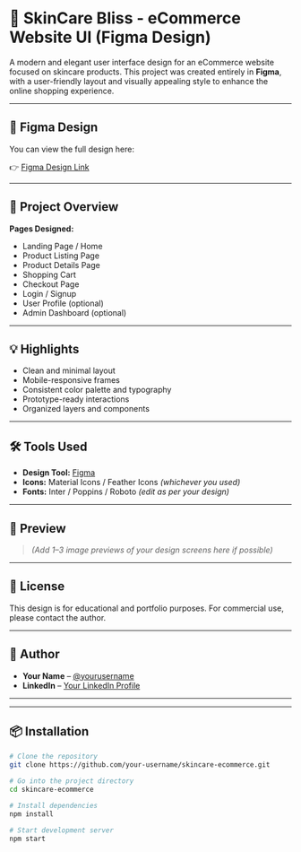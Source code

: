 # 🌿 SkinCare Bliss - eCommerce Website UI (Figma Design)

A modern and elegant user interface design for an eCommerce website focused on skincare products. This project was created entirely in **Figma**, with a user-friendly layout and visually appealing style to enhance the online shopping experience.

---

## 🎨 Figma Design

You can view the full design here:

👉 [Figma Design Link](https://www.figma.com/design/CyN0ZfF0lciEEQ9A2WEdZT/ecomerce-website?node-id=0-1&t=8CmeOOA1hvDADG9P-1)

---

## 📁 Project Overview

**Pages Designed:**

- Landing Page / Home
- Product Listing Page
- Product Details Page
- Shopping Cart
- Checkout Page
- Login / Signup
- User Profile (optional)
- Admin Dashboard (optional)

---

## 💡 Highlights

- Clean and minimal layout
- Mobile-responsive frames
- Consistent color palette and typography
- Prototype-ready interactions
- Organized layers and components

---

## 🛠️ Tools Used

- **Design Tool:** [Figma](https://www.figma.com/design/CyN0ZfF0lciEEQ9A2WEdZT/ecomerce-website?node-id=0-1&t=8CmeOOA1hvDADG9P-1)
- **Icons:** Material Icons / Feather Icons *(whichever you used)*
- **Fonts:** Inter / Poppins / Roboto *(edit as per your design)*

---

## 📸 Preview

> *(Add 1–3 image previews of your design screens here if possible)*

---

## 📄 License

This design is for educational and portfolio purposes. For commercial use, please contact the author.

---

## 👤 Author

- **Your Name** – [@yourusername](Nitasha)
- **LinkedIn** – [Your LinkedIn Profile](https://www.linkedin.com/in/nitashasapraa/)

---



---

## 📦 Installation

```bash
# Clone the repository
git clone https://github.com/your-username/skincare-ecommerce.git

# Go into the project directory
cd skincare-ecommerce

# Install dependencies
npm install

# Start development server
npm start
